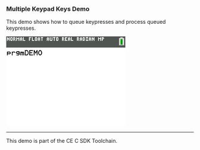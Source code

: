 ### Multiple Keypad Keys Demo

This demo shows how to queue keypresses and process queued keypresses.

![Screenshot](screenshot.gif)

---

This demo is part of the CE C SDK Toolchain.
